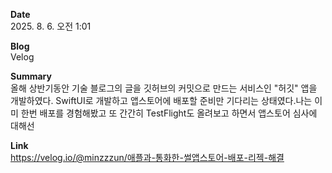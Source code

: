 **Date**  
2025. 8. 6. 오전 1:01

**Blog**  
Velog

**Summary**  
올해 상반기동안 기술 블로그의 글을 깃허브의 커밋으로 만드는 서비스인 "허깃" 앱을 개발하였다. SwiftUI로 개발하고 앱스토어에 배포할 준비만 기다리는 상태였다.나는 이미 한번 배포를 경험해봤고 또 간간히 TestFlight도 올려보고 하면서 앱스토어 심사에 대해선

**Link**  
https://velog.io/@minzzzun/애플과-통화한-썰앱스토어-배포-리젝-해결